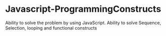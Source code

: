 # Javascript-ProgrammingConstructs
Ability to solve the problem by using JavaScript. Ability to solve Sequence, Selection, looping and functional constructs

